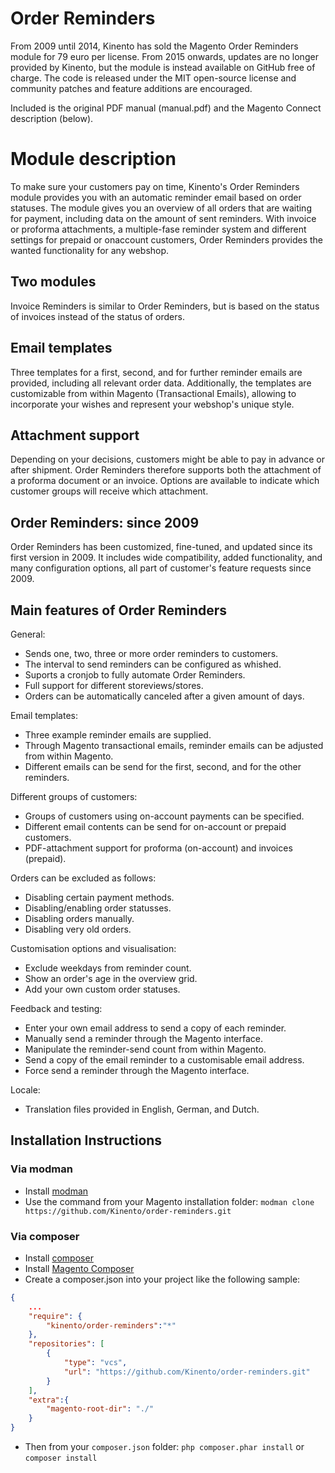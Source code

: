 Order Reminders
================

From 2009 until 2014, Kinento has sold the Magento Order Reminders module for 79 euro per license. From 2015 onwards, updates are no longer provided by Kinento, but the module is instead available on GitHub free of charge. The code is released under the MIT open-source license and community patches and feature additions are encouraged.

Included is the original PDF manual (manual.pdf) and the Magento Connect description (below).

Module description
================

To make sure your customers pay on time, Kinento's Order Reminders module provides you with an automatic reminder email based on order statuses. The module gives you an overview of all orders that are waiting for payment, including data on the amount of sent reminders. With invoice or proforma attachments, a multiple-fase reminder system and different settings for prepaid or onaccount customers, Order Reminders provides the wanted functionality for any webshop. 

Two modules
-------------

Invoice Reminders is similar to Order Reminders, but is based on the status of invoices instead of the status of orders. 

Email templates
-------------

Three templates for a first, second, and for further reminder emails are provided, including all relevant order data. Additionally, the templates are customizable from within Magento (Transactional Emails), allowing to incorporate your wishes and represent your webshop's unique style. 

Attachment support
-------------

Depending on your decisions, customers might be able to pay in advance or after shipment. Order Reminders therefore supports both the attachment of a proforma document or an invoice. Options are available to indicate which customer groups will receive which attachment. 

Order Reminders: since 2009
-------------

Order Reminders has been customized, fine-tuned, and updated since its first version in 2009. It includes wide compatibility, added functionality, and many configuration options, all part of customer's feature requests since 2009. 

Main features of Order Reminders
-------------

General: 
- Sends one, two, three or more order reminders to customers. 
- The interval to send reminders can be configured as whished. 
- Suports a cronjob to fully automate Order Reminders. 
- Full support for different storeviews/stores. 
- Orders can be automatically canceled after a given amount of days. 

Email templates: 
- Three example reminder emails are supplied. 
- Through Magento transactional emails, reminder emails can be adjusted from within Magento. 
- Different emails can be send for the first, second, and for the other reminders. 

Different groups of customers: 
- Groups of customers using on-account payments can be specified. 
- Different email contents can be send for on-account or prepaid customers. 
- PDF-attachment support for proforma (on-account) and invoices (prepaid). 

Orders can be excluded as follows: 
- Disabling certain payment methods. 
- Disabling/enabling order statusses. 
- Disabling orders manually. 
- Disabling very old orders. 

Customisation options and visualisation: 
- Exclude weekdays from reminder count. 
- Show an order's age in the overview grid. 
- Add your own custom order statuses. 

Feedback and testing: 
- Enter your own email address to send a copy of each reminder. 
- Manually send a reminder through the Magento interface. 
- Manipulate the reminder-send count from within Magento. 
- Send a copy of the email reminder to a customisable email address. 
- Force send a reminder through the Magento interface. 

Locale: 
- Translation files provided in English, German, and Dutch. 

Installation Instructions
-------------------------

### Via modman

- Install [modman](https://github.com/colinmollenhour/modman)
- Use the command from your Magento installation folder: `modman clone https://github.com/Kinento/order-reminders.git`

### Via composer
- Install [composer](http://getcomposer.org/download/)
- Install [Magento Composer](https://github.com/magento-hackathon/magento-composer-installer)
- Create a composer.json into your project like the following sample:

```json
{
    ...
    "require": {
        "kinento/order-reminders":"*"
    },
    "repositories": [
	    {
            "type": "vcs",
            "url": "https://github.com/Kinento/order-reminders.git"
        }
    ],
    "extra":{
        "magento-root-dir": "./"
    }
}
```

- Then from your `composer.json` folder: `php composer.phar install` or `composer install`
